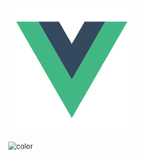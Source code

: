 ![logo](_media/Vue.svg)

<!-- 背景图片 -->

<!-- ![](_media/Vue.png) -->

<!-- 背景色 -->

![color](skyblue)
